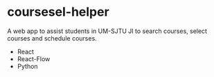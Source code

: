 # coursesel-helper
A web app to assist students in UM-SJTU JI to search courses, select courses and schedule courses.

+ React
+ React-Flow
+ Python
